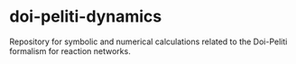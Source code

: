 # doi-peliti-dynamics
Repository for symbolic and numerical calculations related to the Doi-Peliti formalism for reaction networks.
